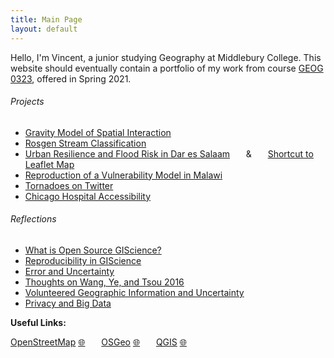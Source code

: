 ```yaml
---
title: Main Page
layout: default
---
```


Hello, I'm Vincent, a junior studying Geography at Middlebury College. This website should eventually contain a portfolio of my work from course [GEOG 0323](https://gis4dev.github.io), offered in Spring 2021.

###### Projects
 - [Gravity Model of Spatial Interaction](gravity/gravity.md)
 - [Rosgen Stream Classification](rosgen/rosgen.md)
 - [Urban Resilience and Flood Risk in Dar es Salaam](resilience/resilience.md)
 &ensp; &ensp; & &ensp; &ensp; [Shortcut to Leaflet Map](resilience/assets/index.html)
 - [Reproduction of a Vulnerability Model in Malawi](malawi/RP-Malcomb-Report.md)
 - [Tornadoes on Twitter](tornadoes/tornado_report.md)
 - [Chicago Hospital Accessibility](illinois/illinois.md)

###### Reflections
 - [What is Open Source GIScience?](reflections/open-source.md)
 - [Reproducibility in GIScience](reflections/reproducibility.md)
 - [Error and Uncertainty](reflections/uncertainty.md)
 - [Thoughts on Wang, Ye, and Tsou 2016](reflections/WangYeTsou.md)
 - [Volunteered Geographic Information and Uncertainty](reflections/vgi.md)
 - [Privacy and Big Data](reflections/privacy.md)

**Useful Links:**

[OpenStreetMap](https://www.openstreetmap.org/#map=4/0/0) [🌐](https://www.openstreetmap.org/#map=4/0/0) &ensp; &ensp; [OSGeo](https://www.osgeo.org/) [🌐](https://www.osgeo.org/) &ensp; &ensp; [QGIS](https://qgis.org/en/site/) [🌐](https://qgis.org/en/site/)

